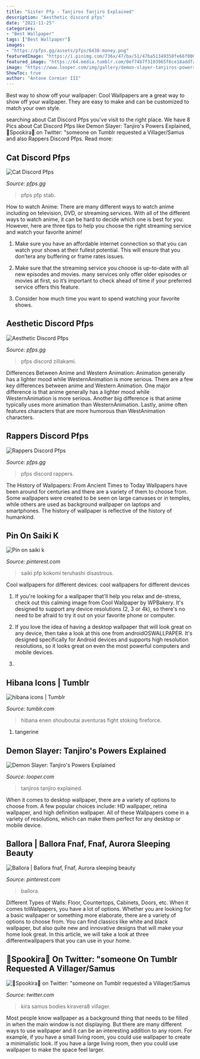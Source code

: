 ```yaml
---
title: "Sister Pfp - Tanjiros Tanjiro Explained"
description: "Aesthetic discord pfps"
date: "2021-11-25"
categories:
- "Best Wallpaper"
tags: ["Best Wallpaper"]
images:
- "https://pfps.gg/assets/pfps/6438-money.png"
featuredImage: "https://i.pinimg.com/736x/47/ba/51/47ba51349350fe66f000aeec5f4b2f5e.jpg"
featured_image: "https://64.media.tumblr.com/0ef74b7f3103965f6ce18addfa99169e/ff2cabeece3b724e-7b/s540x810/e440dbafb8dcf38f613a0cefd0949c9e10d8ac6d.gifv"
image: "https://www.looper.com/img/gallery/demon-slayer-tanjiros-powers-explained/l-intro-1620401706.jpg"
ShowToc: true
author: "Antone Cormier III"
---
```



Best way to show off your wallpaper:
Cool Wallpapers are a great way to show off your wallpaper. They are easy to make and can be customized to match your own style.

	

		
searching about Cat Discord Pfps you've visit to the right place. We have 8 Pics about Cat Discord Pfps like Demon Slayer: Tanjiro&#039;s Powers Explained, 🍁Spookira🍂 on Twitter: &quot;someone on Tumblr requested a Villager/Samus and also Rappers Discord Pfps. Read more:
		
    
## Cat Discord Pfps

<img loading=lazy src="https://pfps.gg/assets/pfps/4887-cat-stab.png" onerror="this.onerror=null;this.src='https://tse1.mm.bing.net/th?id=OIP._U1W1eeTsWqi569nNQDI5wAAAA&amp;pid=15.1';" alt="Cat Discord Pfps">

_Source: pfps.gg_

>pfps pfp stab. 

	

How to watch Anime: There are many different ways to watch anime including on television, DVD, or streaming services.
With all of the different ways to watch anime, it can be hard to decide which one is best for you. However, here are three tips to help you choose the right streaming service and watch your favorite anime!
1. Make sure you have an affordable internet connection so that you can watch your shows at their fullest potential. This will ensure that you don’tera any buffering or frame rates issues.

2. Make sure that the streaming service you choose is up-to-date with all new episodes and movies. many services only offer older episodes or movies at first, so it’s important to check ahead of time if your preferred service offers this feature.

3. Consider how much time you want to spend watching your favorite shows.

    
## Aesthetic Discord Pfps

<img loading=lazy src="https://pfps.gg/assets/pfps/7862-zillakami.png" onerror="this.onerror=null;this.src='https://tse2.mm.bing.net/th?id=OIP.0Vb9cI8zKwSn3GV5qBk_cwAAAA&amp;pid=15.1';" alt="Aesthetic Discord Pfps">

_Source: pfps.gg_

>pfps discord zillakami. 

	

Differences Between Anime and Western Animation: Animation generally has a lighter mood while WesternAnimation is more serious.
There are a few key differences between anime and Western Animation. One major difference is that anime generally has a lighter mood while WesternAnimation is more serious. Another big difference is that anime typically uses more animation than WesternAnimation. Lastly, anime often features characters that are more humorous than WestAnimation characters.

    
## Rappers Discord Pfps

<img loading=lazy src="https://pfps.gg/assets/pfps/6438-money.png" onerror="this.onerror=null;this.src='https://tse4.mm.bing.net/th?id=OIP.z5qa_FZTQwAWs9AsWMLJhQAAAA&amp;pid=15.1';" alt="Rappers Discord Pfps">

_Source: pfps.gg_

>pfps discord rappers. 

	

The History of Wallpapers: From Ancient Times to Today
Wallpapers have been around for centuries and there are a variety of them to choose from. Some wallpapers were created to be seen on large canvases or in temples, while others are used as background wallpaper on laptops and smartphones. The history of wallpaper is reflective of the history of humankind.

    
## Pin On Saiki K

<img loading=lazy src="https://i.pinimg.com/736x/c0/75/37/c075371e7920b78850e285e01f58e5d1.jpg" onerror="this.onerror=null;this.src='https://tse2.mm.bing.net/th?id=OIP.KQae7aepU8h5XBFXpxepKQHaEJ&amp;pid=15.1';" alt="Pin on saiki k">

_Source: pinterest.com_

>saiki pfp kokomi teruhashi disastrous. 

	

Cool wallpapers for different devices:
cool wallpapers for different devices 

1. If you're looking for a wallpaper that'll help you relax and de-stress, check out this calming image from Cool Wallpaper by WPBakery. It's designed to support any device resolutions (2, 3 or 4k), so there's no need to be afraid to try it out on your favorite phone or computer.

2. If you love the idea of having a desktop wallpaper that will look great on any device, then take a look at this one from androidOSWALLPAPER. It's designed specifically for Android devices and supports high resolution resolutions, so it looks great on even the most powerful computers and mobile devices.

3.

    
## Hibana Icons | Tumblr

<img loading=lazy src="https://64.media.tumblr.com/0ef74b7f3103965f6ce18addfa99169e/ff2cabeece3b724e-7b/s540x810/e440dbafb8dcf38f613a0cefd0949c9e10d8ac6d.gifv" onerror="this.onerror=null;this.src='https://tse3.mm.bing.net/th?id=OIP.J44jbWepftpIUUa_iBIeMgHaEJ&amp;pid=15.1';" alt="hibana icons | Tumblr">

_Source: tumblr.com_

>hibana enen shouboutai aventuras fight stoking fireforce. 

	

1. tangerine 

    
## Demon Slayer: Tanjiro&#039;s Powers Explained

<img loading=lazy src="https://www.looper.com/img/gallery/demon-slayer-tanjiros-powers-explained/l-intro-1620401706.jpg" onerror="this.onerror=null;this.src='https://tse1.mm.bing.net/th?id=OIP.ZK-2Vpp-KVTKKfSk_WOJKwHaEK&amp;pid=15.1';" alt="Demon Slayer: Tanjiro&#039;s Powers Explained">

_Source: looper.com_

>tanjiros tanjiro explained. 

	

When it comes to desktop wallpaper, there are a variety of options to choose from. A few popular choices include: HD wallpaper, retina wallpaper, and high definition wallpaper. All of these Wallpapers come in a variety of resolutions, which can make them perfect for any desktop or mobile device. 

    
## Ballora | Ballora Fnaf, Fnaf, Aurora Sleeping Beauty

<img loading=lazy src="https://i.pinimg.com/736x/47/ba/51/47ba51349350fe66f000aeec5f4b2f5e.jpg" onerror="this.onerror=null;this.src='https://tse4.mm.bing.net/th?id=OIP.wyJkFe0oFK9KVSoiCt8hrAHaI5&amp;pid=15.1';" alt="Ballora | Ballora fnaf, Fnaf, Aurora sleeping beauty">

_Source: pinterest.com_

>ballora. 

	

Different Types of Walls: Floor, Countertops, Cabinets, Doors, etc.
When it comes toWallpapers, you have a lot of options. Whether you are looking for a basic wallpaper or something more elaborate, there are a variety of options to choose from. You can find classics like white and black wallpaper, but also quite new and innovative designs that will make your home look great. In this article, we will take a look at three differentwallpapers that you can use in your home.

    
## 🍁Spookira🍂 On Twitter: &quot;someone On Tumblr Requested A Villager/Samus

<img loading=lazy src="https://pbs.twimg.com/media/Dji2H4kXoAAINMH.jpg:large" onerror="this.onerror=null;this.src='https://tse4.mm.bing.net/th?id=OIP.jk9ha7YkRFBXweBnxF1UKwHaLp&amp;pid=15.1';" alt="🍁Spookira🍂 on Twitter: &quot;someone on Tumblr requested a Villager/Samus">

_Source: twitter.com_

>kira samus bodies kiravera8 villager. 

	

Most people know wallpaper as a background thing that needs to be filled in when the main window is not displaying. But there are many different ways to use wallpaper and it can be an interesting addition to any room. For example, if you have a small living room, you could use wallpaper to create a minimalistic look. If you have a large living room, then you could use wallpaper to make the space feel larger.

